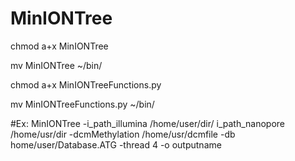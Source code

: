 # MinIONTree
chmod a+x MinIONTree

mv MinIONTree ~/bin/

chmod a+x MinIONTreeFunctions.py

mv MinIONTreeFunctions.py ~/bin/

#Ex: MinIONTree -i_path_illumina /home/user/dir/ i_path_nanopore /home/usr/dir -dcmMethylation /home/usr/dcmfile -db home/user/Database.ATG -thread 4 -o outputname
